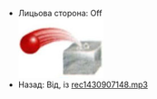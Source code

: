 - Лицьова сторона: Off <br />![prepositions_39.jpg](./15.jpg)
- Назад: Від, із [rec1430907148.mp3](./46.mp3)